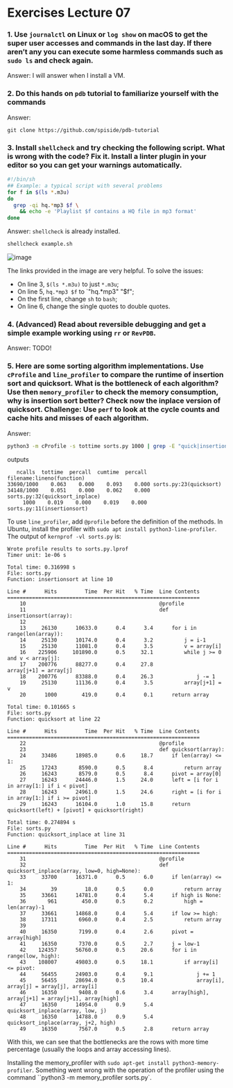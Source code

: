 # Exercises Lecture 07

### 1. Use `journalctl` on Linux or `log show` on macOS to get the super user accesses and commands in the last day. If there aren’t any you can execute some harmless commands such as `sudo ls` and check again.

Answer: I will answer when I install a VM.

### 2. Do this hands on `pdb` tutorial to familiarize yourself with the commands

Answer: 

```
git clone https://github.com/spiside/pdb-tutorial
```

### 3. Install `shellcheck` and try checking the following script. What is wrong with the code? Fix it. Install a linter plugin in your editor so you can get your warnings automatically.

```bash
#!/bin/sh
## Example: a typical script with several problems
for f in $(ls *.m3u)
do
  grep -qi hq.*mp3 $f \
    && echo -e 'Playlist $f contains a HQ file in mp3 format'
done
```

Answer: `shellcheck` is already installed.

```bash
shellcheck example.sh
```

![image](https://user-images.githubusercontent.com/69206952/206267267-233ae5da-e5cf-41b5-b624-1797357c1f86.png)

The links provided in the image are very helpful. To solve the issues:

- On line 3, `$(ls *.m3u)` to just `*.m3u`;
- On line 5, `hq.*mp3 $f` to `"hq.*mp3" "$f";
- On the first line, change `sh` to `bash`;
- On line 6, change the single quotes to double quotes.

### 4. (Advanced) Read about reversible debugging and get a simple example working using `rr` or `RevPDB`.

Answer: TODO!

### 5. Here are some sorting algorithm implementations. Use `cProfile` and `line_profiler` to compare the runtime of insertion sort and quicksort. What is the bottleneck of each algorithm? Use then `memory_profiler` to check the memory consumption, why is insertion sort better? Check now the inplace version of quicksort. Challenge: Use `perf` to look at the cycle counts and cache hits and misses of each algorithm.

Answer:

```bash
python3 -m cProfile -s tottime sorts.py 1000 | grep -E "quick|insertion|tottime"
```

outputs

```
   ncalls  tottime  percall  cumtime  percall filename:lineno(function)
33690/1000    0.063    0.000    0.093    0.000 sorts.py:23(quicksort)
34148/1000    0.051    0.000    0.062    0.000 sorts.py:32(quicksort_inplace)
     1000    0.019    0.000    0.019    0.000 sorts.py:11(insertionsort)
```

To use `line_profiler`, add `@profile` before the definition of the methods. In Ubuntu, install the profiler with `sudo apt install python3-line-profiler`. The output of `kernprof -vl sorts.py` is:

```
Wrote profile results to sorts.py.lprof
Timer unit: 1e-06 s

Total time: 0.316998 s
File: sorts.py
Function: insertionsort at line 10

Line #      Hits         Time  Per Hit   % Time  Line Contents
==============================================================
    10                                           @profile
    11                                           def insertionsort(array):
    12                                           
    13     26130      10633.0      0.4      3.4      for i in range(len(array)):
    14     25130      10174.0      0.4      3.2          j = i-1
    15     25130      11081.0      0.4      3.5          v = array[i]
    16    225906     101890.0      0.5     32.1          while j >= 0 and v < array[j]:
    17    200776      88277.0      0.4     27.8              array[j+1] = array[j]
    18    200776      83388.0      0.4     26.3              j -= 1
    19     25130      11136.0      0.4      3.5          array[j+1] = v
    20      1000        419.0      0.4      0.1      return array

Total time: 0.101665 s
File: sorts.py
Function: quicksort at line 22

Line #      Hits         Time  Per Hit   % Time  Line Contents
==============================================================
    22                                           @profile
    23                                           def quicksort(array):
    24     33486      18985.0      0.6     18.7      if len(array) <= 1:
    25     17243       8590.0      0.5      8.4          return array
    26     16243       8579.0      0.5      8.4      pivot = array[0]
    27     16243      24446.0      1.5     24.0      left = [i for i in array[1:] if i < pivot]
    28     16243      24961.0      1.5     24.6      right = [i for i in array[1:] if i >= pivot]
    29     16243      16104.0      1.0     15.8      return quicksort(left) + [pivot] + quicksort(right)

Total time: 0.274894 s
File: sorts.py
Function: quicksort_inplace at line 31

Line #      Hits         Time  Per Hit   % Time  Line Contents
==============================================================
    31                                           @profile
    32                                           def quicksort_inplace(array, low=0, high=None):
    33     33700      16371.0      0.5      6.0      if len(array) <= 1:
    34        39         18.0      0.5      0.0          return array
    35     33661      14781.0      0.4      5.4      if high is None:
    36       961        450.0      0.5      0.2          high = len(array)-1
    37     33661      14868.0      0.4      5.4      if low >= high:
    38     17311       6960.0      0.4      2.5          return array
    39                                           
    40     16350       7199.0      0.4      2.6      pivot = array[high]
    41     16350       7370.0      0.5      2.7      j = low-1
    42    124357      56760.0      0.5     20.6      for i in range(low, high):
    43    108007      49803.0      0.5     18.1          if array[i] <= pivot:
    44     56455      24903.0      0.4      9.1              j += 1
    45     56455      28694.0      0.5     10.4              array[i], array[j] = array[j], array[i]
    46     16350       9408.0      0.6      3.4      array[high], array[j+1] = array[j+1], array[high]
    47     16350      14954.0      0.9      5.4      quicksort_inplace(array, low, j)
    48     16350      14788.0      0.9      5.4      quicksort_inplace(array, j+2, high)
    49     16350       7567.0      0.5      2.8      return array
```

With this, we can see that the bottlenecks are the rows with more time percentage (usually the loops and array accessing lines).

Installing the memory_profiler with `sudo apt-get install python3-memory-profiler`. Something went wrong with the operation of the profiler using the command ``python3 -m memory_profiler sorts.py`.
